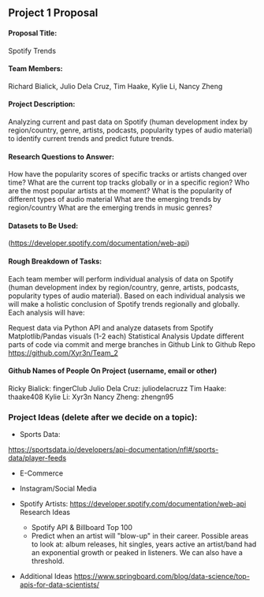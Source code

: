 ## Project 1 Proposal
#### Proposal Title:
Spotify Trends

#### Team Members:
Richard Bialick, Julio Dela Cruz, Tim Haake, Kylie Li, Nancy Zheng

#### Project Description:
Analyzing current and past data on Spotify (human development index by region/country, genre, artists, podcasts, popularity types of audio material) to identify current trends and predict future trends.

#### Research Questions to Answer:
How have the popularity scores of specific tracks or artists changed over time? What are the current top tracks globally or in a specific region? Who are the most popular artists at the moment? What is the popularity of different types of audio material What are the emerging trends by region/country What are the emerging trends in music genres?

#### Datasets to Be Used:
(https://developer.spotify.com/documentation/web-api)

#### Rough Breakdown of Tasks:
Each team member will perform individual analysis of data on Spotify (human development index by region/country, genre, artists, podcasts, popularity types of audio material). Based on each individual analysis we will make a holistic conclusion of Spotify trends regionally and globally. Each analysis will have:

Request data via Python API and analyze datasets from Spotify
Matplotlib/Pandas visuals (1-2 each)
Statistical Analysis
Update different parts of code via commit and merge branches in Github
Link to Github Repo
https://github.com/Xyr3n/Team_2

#### Github Names of People On Project (username, email or other)
Ricky Bialick: fingerClub Julio Dela Cruz: juliodelacruzz Tim Haake: thaake408 Kylie Li: Xyr3n Nancy Zheng: zhengn95

### Project Ideas (delete after we decide on a topic):
- Sports Data:
  
https://sportsdata.io/developers/api-documentation/nfl#/sports-data/player-feeds
- E-Commerce
  
- Instagram/Social Media
  
- Spotify Artists:
https://developer.spotify.com/documentation/web-api
  Research Ideas
  - Spotify API & Billboard Top 100
  - Predict when an artist will "blow-up" in their career. Possible areas to look at: album releases, hit singles, years active 
  an artist/band had an exponential growth or peaked in listeners. We can also have a threshold.

- Additional Ideas
https://www.springboard.com/blog/data-science/top-apis-for-data-scientists/
